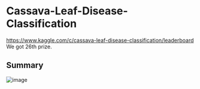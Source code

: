 # Cassava-Leaf-Disease-Classification

https://www.kaggle.com/c/cassava-leaf-disease-classification/leaderboard   
We got 26th prize.

## Summary
![image](https://user-images.githubusercontent.com/55850618/124774601-e7070a80-df78-11eb-8571-72bd3a390282.png)
